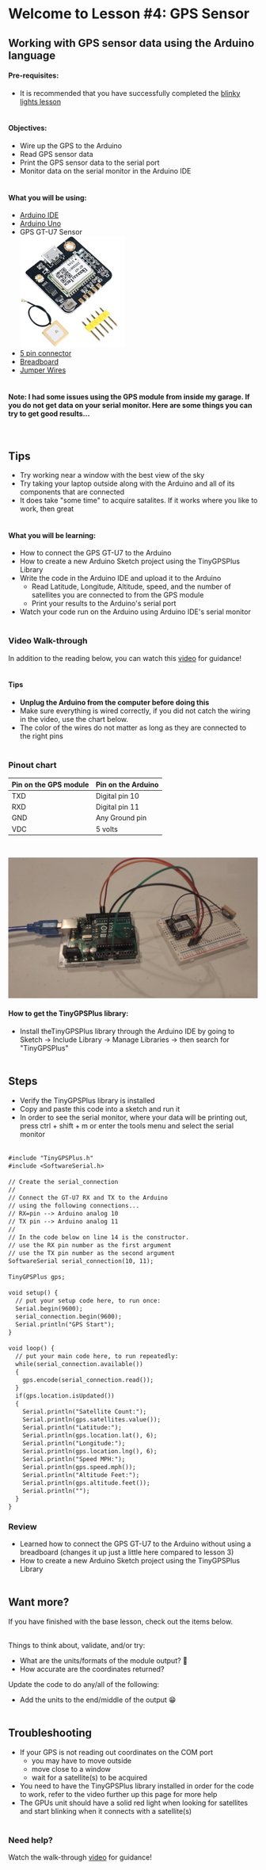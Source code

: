 # Welcome to Lesson #4: GPS Sensor

## Working with GPS sensor data using the Arduino language

#### Pre-requisites:
- It is recommended that you have successfully completed the [blinky lights lesson](/c/arduino/lesson1/)
</br></br>

#### Objectives:
- Wire up the GPS to the Arduino
- Read GPS sensor data
- Print the GPS sensor data to the serial port
- Monitor data on the serial monitor in the Arduino IDE
</br></br>

#### What you will be using:
- [Arduino IDE](/c/arduino/lesson5/screenshots/arduino-ide.png)
- [Arduino Uno](/c/arduino/lesson5/screenshots/arduino-uno-r3.png)
- GPS GT-U7 Sensor<br>![GPS GT-U7 Sensor (GPS NEO 6M clone)](/c/arduino/lesson4/screenshots/gps-gt-u7.png)
- [5 pin connector](/c/arduino/lesson4/screenshots/5-pin-connector.png)
- [Breadboard](/c/arduino/lesson5/screenshots/breadboard.png)
- [Jumper Wires](/c/arduino/lesson3/screenshots/1956-02.jpg)
</br></br>

#### Note: I had some issues using the GPS module from inside my garage. If you do not get data on your serial monitor. Here are some things you can try to get good results...
</br>

## Tips
- Try working near a window with the best view of the sky
- Try taking your laptop outside along with the Arduino and all of its components that are connected
- It does take "some time" to acquire satalites. If it works where you like to work, then great
</br></br>

#### What you will be learning:
- How to connect the GPS GT-U7 to the Arduino
- How to create a new Arduino Sketch project using the TinyGPSPlus Library
- Write the code in the Arduino IDE and upload it to the Arduino
  - Read Latitude, Longitude, Altitude, speed, and the number of satellites you are connected to from the GPS module
  - Print your results to the Arduino's serial port
- Watch your code run on the Arduino using Arduino IDE's serial monitor
</br></br>

<!-- ## Guide
Click this link and watch this YouTube video [How to use the GT U7 GPS module](https://youtu.be/7zw2ULu73DY)
</br></br>

#### Helpful video shortcuts
- [Connect the GPS GT-U7 to the Arduino](https://youtu.be/7zw2ULu73DY?t=54)
</br></br> -->

### Video Walk-through
In addition to the reading below, you can watch this [video](videos/Lesson4.mp4?raw=true) for guidance!
<br><br>

#### Tips
- **Unplug the Arduino from the computer before doing this**
- Make sure everything is wired correctly, if you did not catch the wiring in the video, use the chart below. 
- The color of the wires do not matter as long as they are connected to the right pins
</br></br>

<!-- <img src="screenshots/GPSback.jpg" width="350"></br>
<img src=screenshots/ArduinoBackGPS.jpg width="350"></br>
<img src=screenshots/ArdiunoFrountGPS.jpg width="350"></br> -->

### Pinout chart

  **Pin on the GPS module** | **Pin on the Arduino**
  --------------- | --------------- 
  TXD   | Digital pin 10
  RXD   | Digital pin 11
  GND  | Any Ground pin 
  VDC   | 5 volts
</br>  

<!-- **You are welcome to use the bread board as well to wire everything up.** -->
![Lesson Four](./images/WireUp.jpg)
  
#### How to get the TinyGPSPlus library:
- Install theTinyGPSPlus library through the Arduino IDE by going to Sketch -> Include Library -> Manage Libraries -> then search for "TinyGPSPlus"
<br><br>

## Steps
- Verify the TinyGPSPlus library is installed 
- Copy and paste this code into a sketch and run it
- In order to see the serial monitor, where your data will be printing out, press ctrl + shift + m or enter the tools menu and select the serial monitor
</br></br>

``` 
#include "TinyGPSPlus.h"
#include <SoftwareSerial.h>

// Create the serial_connection
//
// Connect the GT-U7 RX and TX to the Arduino
// using the following connections...
// RX=pin --> Arduino analog 10
// TX pin --> Arduino analog 11
//
// In the code below on line 14 is the constructor.
// use the RX pin number as the first argument
// use the TX pin number as the second argument
SoftwareSerial serial_connection(10, 11);

TinyGPSPlus gps;

void setup() {
  // put your setup code here, to run once:
  Serial.begin(9600);
  serial_connection.begin(9600);
  Serial.println("GPS Start");
}

void loop() {
  // put your main code here, to run repeatedly:
  while(serial_connection.available())
  {
    gps.encode(serial_connection.read());
  }
  if(gps.location.isUpdated())
  {
    Serial.println("Satellite Count:");
    Serial.println(gps.satellites.value());
    Serial.println("Latitude:");
    Serial.println(gps.location.lat(), 6);
    Serial.println("Longitude:");
    Serial.println(gps.location.lng(), 6);
    Serial.println("Speed MPH:");
    Serial.println(gps.speed.mph());
    Serial.println("Altitude Feet:");
    Serial.println(gps.altitude.feet());
    Serial.println("");
  }
}
  ```

### Review
- Learned how to connect the GPS GT-U7 to the Arduino without using a breadboard (changes it up just a little here compared to lesson 3)
- How to create a new Arduino Sketch project using the TinyGPSPlus Library
</br></br>

## Want more?
If you have finished with the base lesson, check out the items below.
<br><br>

Things to think about, validate, and/or try:
* What are the units/formats of the module output? 🤔
* How accurate are the coordinates returned?

Update the code to do any/all of the following:
* Add the units to the end/middle of the output 😁
<br><br>

## Troubleshooting 
- If your GPS is not reading out coordinates on the COM port 
  - you may have to move outside
  - move close to a window
  - wait for a satellite(s) to be acquired
- You need to have the TinyGPSPlus library installed in order for the code to work, refer to the video further up this page for more help
- The GPUs unit should have a solid red light when looking for satellites and start blinking when it connects with a satellite(s)
</br></br>

### Need help?
Watch the walk-through [video](videos/Lesson4.mp4?raw=true) for guidance!

